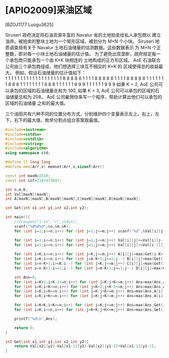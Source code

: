 # [APIO2009]采油区域
[BZOJ1177 Luogu3625]

Siruseri 政府决定将石油资源丰富的 Navalur 省的土地拍卖给私人承包商以 建立油井。被拍卖的整块土地为一个矩形区域，被划分为 M×N 个小块。 Siruseri 地质调查局有关于 Navalur 土地石油储量的估测数据。这些数据表示 为 M×N 个正整数，即对每一小块土地石油储量的估计值。 为了避免出现垄断，政府规定每一个承包商只能承包一个由 K×K 块相连的 土地构成的正方形区域。 AoE 石油联合公司由三个承包商组成，他们想选择三块互不相交的 K×K 的 区域使得总的收益最大。 例如，假设石油储量的估计值如下：  
1 1 1 1 1 1 1 1 1 
1 1 1 1 1 1 1 1 1 
1 8 8 8 8 8 1 1 1 
1 8 8 8 8 8 1 1 1 
1 8 8 8 8 8 1 1 1 
1 1 1 1 8 8 8 1 1 
1 1 1 1 1 1 8 8 8 
1 1 1 1 1 1 9 9 9 
1 1 1 1 1 1 9 9 9 
如果 K = 2, AoE 公司可以承包的区域的石油储量总和为 100, 如果 K = 3, AoE 公司可以承包的区域的石油储量总和为 208。 AoE 公司雇佣你来写一个程序，帮助计算出他们可以承包的区域的石油储量 之和的最大值。

三个油田共有六种不同的位置分布方式，分别维护四个变量表示左上，右上，左下，右下的最大值，枚举分割点组合答案取最值。

```cpp
#include<iostream>
#include<cstdio>
#include<cstdlib>
#include<cstring>
#include<algorithm>
using namespace std;

#define ll long long
#define mem(Arr,x) memset(Arr,x,sizeof(Arr))

const int maxN=1510;
const int inf=2147473647;

int n,m,K;
int Val[maxN][maxN];
int A[maxN][maxN],B[maxN][maxN],C[maxN][maxN],D[maxN][maxN];

int Get(int x1,int y1,int x2,int y2);

int main(){
	//freopen("1.in","r",stdin);
	scanf("%d%d%d",&n,&m,&K);
	for (int i=1;i<=n;i++) for (int j=1;j<=m;j++) scanf("%d",&Val[i][j]);

	for (int i=1;i<=n;i++) for (int j=1;j<=m;j++) Val[i][j]+=Val[i][j-1];
	for (int i=1;i<=n;i++) for (int j=1;j<=m;j++) Val[i][j]+=Val[i-1][j];
	
	for (int i=K;i<=n;i++) for (int j=K;j<=m;j++) A[i][j]=max(Get(i-K+1,j-K+1,i,j),max(A[i-1][j],A[i][j-1]));
	for (int i=K;i<=n;i++) for (int j=m-K+1;j>=1;j--) B[i][j]=max(Get(i-K+1,j,i,j+K-1),max(B[i-1][j],B[i][j+1]));
	for (int i=n-K+1;i>=K;i--) for (int j=K;j<=m;j++) C[i][j]=max(Get(i,j-K+1,i+K-1,j),max(C[i+1][j],C[i][j-1]));
	for (int i=n-K+1;i>=1;i--) for (int j=m-K+1;j>=1;j--) D[i][j]=max(Get(i,j,i+K-1,j+K-1),max(D[i+1][j],D[i][j+1]));

	int Ans=0;
	for (int i=K+1;i+K-1<=n;i++) for (int j=K;j+K<=m;j++) Ans=max(Ans,A[i-1][m]+C[i][j]+D[i][j+1]);
	for (int i=K;i+K<=n;i++) for (int j=K+1;j+K-1<=m;j++) Ans=max(Ans,A[n][j-1]+B[i][j]+D[i+1][j]);
	for (int i=K;i+K<=n;i++) for (int j=K;j+K<=m;j++) Ans=max(Ans,A[i][j]+B[i][j+1]+C[i+1][m]);
	for (int i=K;i+K<=n;i++) for (int j=K;j+K<=m;j++) Ans=max(Ans,A[i][j]+C[i+1][j]+D[1][j+1]);

	for (int i=K+K;i+K<=n;i++) for (int j=K;j<=m;j++) Ans=max(Ans,Get(i-K+1,j-K+1,i,j)+A[i-K][m]+C[i+1][m]);
	for (int i=K;i<=n;i++) for (int j=K+K;j+K<=m;j++) Ans=max(Ans,Get(i-K+1,j-K+1,i,j)+A[n][j-K]+B[n][j+1]);

	printf("%d\n",Ans);

	return 0;
}

int Get(int x1,int y1,int x2,int y2){
	return Val[x2][y2]-Val[x1-1][y2]-Val[x2][y1-1]+Val[x1-1][y1-1];
}
```